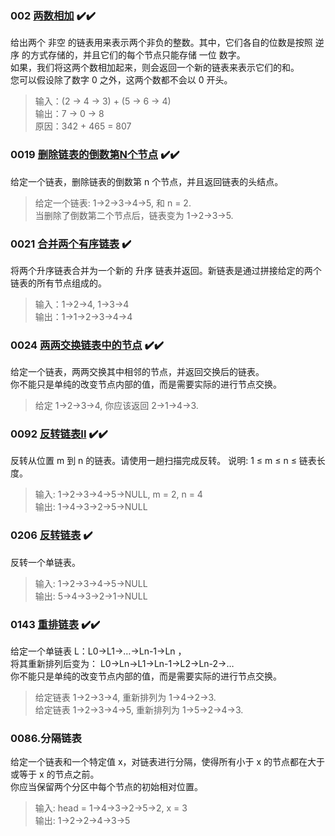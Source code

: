 ### 002 [两数相加](https://github.com/tusikongkong/leetcode/blob/master/%E9%93%BE%E8%A1%A8/%E9%93%BE%E8%A1%A8002%E4%B8%A4%E6%95%B0%E7%9B%B8%E5%8A%A0.md) ✔️✔️
给出两个 非空 的链表用来表示两个非负的整数。其中，它们各自的位数是按照 逆序 的方式存储的，并且它们的每个节点只能存储 一位 数字。
<br>
如果，我们将这两个数相加起来，则会返回一个新的链表来表示它们的和。
<br>
您可以假设除了数字 0 之外，这两个数都不会以 0 开头。
>输入：(2 -> 4 -> 3) + (5 -> 6 -> 4)<br>
输出：7 -> 0 -> 8<br>
原因：342 + 465 = 807

### 0019 [删除链表的倒数第N个节点](https://github.com/tusikongkong/leetcode/blob/master/%E9%93%BE%E8%A1%A8/0019%E5%88%A0%E9%99%A4%E5%80%92%E6%95%B0%E8%8A%82%E7%82%B9.md) ✔️✔️
给定一个链表，删除链表的倒数第 n 个节点，并且返回链表的头结点。
>给定一个链表: 1->2->3->4->5, 和 n = 2.<br>
当删除了倒数第二个节点后，链表变为 1->2->3->5.

### 0021 [合并两个有序链表](https://github.com/tusikongkong/leetcode/blob/master/%E9%93%BE%E8%A1%A8/0021%E5%90%88%E5%B9%B6%E4%B8%A4%E4%B8%AA%E6%9C%89%E5%BA%8F%E9%93%BE%E8%A1%A8.md) ✔️
将两个升序链表合并为一个新的 升序 链表并返回。新链表是通过拼接给定的两个链表的所有节点组成的。 
>输入：1->2->4, 1->3->4<br>
输出：1->1->2->3->4->4

### 0024 [两两交换链表中的节点](https://github.com/tusikongkong/leetcode/blob/master/%E9%93%BE%E8%A1%A8/0024%E4%B8%A4%E4%B8%A4%E4%BA%A4%E6%8D%A2%E8%8A%82%E7%82%B9.md) ✔️✔️
给定一个链表，两两交换其中相邻的节点，并返回交换后的链表。<br>
你不能只是单纯的改变节点内部的值，而是需要实际的进行节点交换。
>给定 1->2->3->4, 你应该返回 2->1->4->3.

### 0092 [反转链表II](https://github.com/tusikongkong/leetcode/blob/master/%E9%93%BE%E8%A1%A8/0092%E5%8F%8D%E8%BD%AC%E9%93%BE%E8%A1%A8II.md) ✔️✔️
反转从位置 m 到 n 的链表。请使用一趟扫描完成反转。
说明: 1 ≤ m ≤ n ≤ 链表长度。
>输入: 1->2->3->4->5->NULL, m = 2, n = 4<br>
输出: 1->4->3->2->5->NULL

### 0206 [反转链表](https://github.com/tusikongkong/leetcode/blob/master/%E9%93%BE%E8%A1%A8/0206%E5%8F%8D%E8%BD%AC%E9%93%BE%E8%A1%A8.md) ✔️
反转一个单链表。
>输入: 1->2->3->4->5->NULL<br>
输出: 5->4->3->2->1->NULL

### 0143 [重排链表](https://github.com/tusikongkong/leetcode/blob/master/%E9%93%BE%E8%A1%A8/0143%E9%87%8D%E6%8E%92%E9%93%BE%E8%A1%A8.md) ✔️✔️
给定一个单链表 L：L0→L1→…→Ln-1→Ln ，<br>
将其重新排列后变为： L0→Ln→L1→Ln-1→L2→Ln-2→…<br>
你不能只是单纯的改变节点内部的值，而是需要实际的进行节点交换。<br>
>给定链表 1->2->3->4, 重新排列为 1->4->2->3.<br>
给定链表 1->2->3->4->5, 重新排列为 1->5->2->4->3.

### 0086.分隔链表
给定一个链表和一个特定值 x，对链表进行分隔，使得所有小于 x 的节点都在大于或等于 x 的节点之前。
<br>
你应当保留两个分区中每个节点的初始相对位置。

>输入: head = 1->4->3->2->5->2, x = 3<br>
输出: 1->2->2->4->3->5
